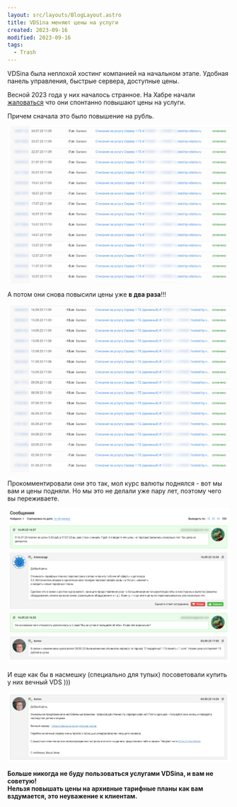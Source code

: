 ```yaml
---
layout: src/layouts/BlogLayout.astro
title: VDSina меняют цены на услуги
created: 2023-09-16
modified: 2023-09-16
tags:
  - Trash
---
```


VDSina была неплохой хостинг компанией на начальном этапе. Удобная панель управления, быстрые сервера, доступные цены.

Весной 2023 года у них началось странное. На Хабре начали [жаловаться](https://habr.com/ru/news/753206/) что они спонтанно повышают цены на услуги.

Причем сначала это было повышение на рубль.

![VDSina](../../assets/blog/vdsina/screen1.png)

А потом они снова повысили цены уже **в два раза**!!!

![VDSina](../../assets/blog/vdsina/screen2.png)

Прокомментировали они это так, мол курс валюты поднялся - вот мы вам и цены подняли. Но мы это не делали уже пару лет, поэтому чего вы переживаете.

![VDSina](../../assets/blog/vdsina/screen3.png)

И еще как бы в насмешку (специально для тупых) посоветовали купить у них вечный VDS )))

![VDSina](../../assets/blog/vdsina/screen4.png)

**Больше никогда не буду пользоваться услугами VDSina, и вам не советую!**  
**Нельзя повышать цены на архивные тарифные планы как вам вздумается, это неуважение к клиентам.**
